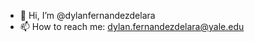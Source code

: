 - 👋 Hi, I’m @dylanfernandezdelara
- 📫 How to reach me: dylan.fernandezdelara@yale.edu

<!---
dylanfernandezdelara/dylanfernandezdelara is a ✨ special ✨ repository because its `README.md` (this file) appears on your GitHub profile.
You can click the Preview link to take a look at your changes.
--->

